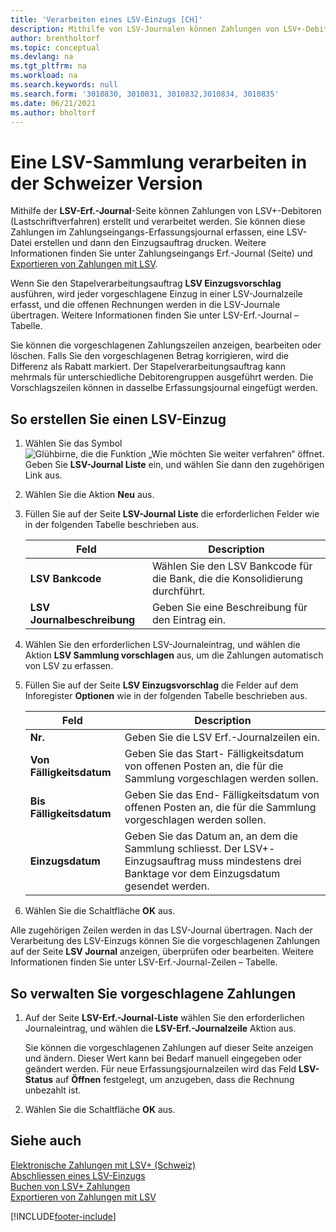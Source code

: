 ```yaml
---
title: 'Verarbeiten eines LSV-Einzugs [CH]'
description: Mithilfe von LSV-Journalen können Zahlungen von LSV+-Debitoren (Lastschriftverfahren) erstellt und verarbeitet werden.
author: brentholtorf
ms.topic: conceptual
ms.devlang: na
ms.tgt_pltfrm: na
ms.workload: na
ms.search.keywords: null
ms.search.form: '3010830, 3010831, 3010832,3010834, 3010835'
ms.date: 06/21/2021
ms.author: bholtorf
---
```

# <a name="process-an-lsv-collection-in-the-swiss-version"></a>Eine LSV-Sammlung verarbeiten in der Schweizer Version
Mithilfe der **LSV-Erf.-Journal**-Seite können Zahlungen von LSV+-Debitoren (Lastschriftverfahren) erstellt und verarbeitet werden. Sie können diese Zahlungen im Zahlungseingangs-Erfassungsjournal erfassen, eine LSV-Datei erstellen und dann den Einzugsauftrag drucken. Weitere Informationen finden Sie unter Zahlungseingangs Erf.-Journal (Seite) und [Exportieren von Zahlungen mit LSV](how-to-export-payments-using-lsv.md).  

Wenn Sie den Stapelverarbeitungsauftrag **LSV Einzugsvorschlag** ausführen, wird jeder vorgeschlagene Einzug in einer LSV-Journalzeile erfasst, und die offenen Rechnungen werden in die LSV-Journale übertragen. Weitere Informationen finden Sie unter LSV-Erf.-Journal – Tabelle.  

Sie können die vorgeschlagenen Zahlungszeilen anzeigen, bearbeiten oder löschen. Falls Sie den vorgeschlagenen Betrag korrigieren, wird die Differenz als Rabatt markiert. Der Stapelverarbeitungsauftrag kann mehrmals für unterschiedliche Debitorengruppen ausgeführt werden. Die Vorschlagszeilen können in dasselbe Erfassungsjournal eingefügt werden.  

## <a name="to-create-an-lsv-collection"></a>So erstellen Sie einen LSV-Einzug

1.  Wählen Sie das Symbol ![Glühbirne, die die Funktion „Wie möchten Sie weiter verfahren“ öffnet.](../../media/ui-search/search_small.png "Tell me-Funktion") Geben Sie **LSV-Journal Liste** ein, und wählen Sie dann den zugehörigen Link aus.  
2.  Wählen Sie die Aktion **Neu** aus.  
3.  Füllen Sie auf der Seite **LSV-Journal Liste** die erforderlichen Felder wie in der folgenden Tabelle beschrieben aus.  

    |Feld|Description|  
    |---------------------------------|---------------------------------------|  
    |**LSV Bankcode**|Wählen Sie den LSV Bankcode für die Bank, die die Konsolidierung durchführt.|  
    |**LSV Journalbeschreibung**|Geben Sie eine Beschreibung für den Eintrag ein.|

4.  Wählen Sie den erforderlichen LSV-Journaleintrag, und wählen die Aktion **LSV Sammlung vorschlagen** aus, um die Zahlungen automatisch von LSV zu erfassen.  
5.  Füllen Sie auf der Seite **LSV Einzugsvorschlag** die Felder auf dem Inforegister **Optionen** wie in der folgenden Tabelle beschrieben aus.  

    |Feld|Description|  
    |---------------------------------|---------------------------------------|  
    |**Nr.**|Geben Sie die LSV Erf.-Journalzeilen ein.|  
    |**Von Fälligkeitsdatum**|Geben Sie das Start- Fälligkeitsdatum von offenen Posten an, die für die Sammlung vorgeschlagen werden sollen.|  
    |**Bis Fälligkeitsdatum**|Geben Sie das End- Fälligkeitsdatum von offenen Posten an, die für die Sammlung vorgeschlagen werden sollen.|  
    |**Einzugsdatum**|Geben Sie das Datum an, an dem die Sammlung schliesst. Der LSV+-Einzugsauftrag muss mindestens drei Banktage vor dem Einzugsdatum gesendet werden.|  

6.  Wählen Sie die Schaltfläche **OK** aus.  

Alle zugehörigen Zeilen werden in das LSV-Journal übertragen. Nach der Verarbeitung des LSV-Einzugs können Sie die vorgeschlagenen Zahlungen auf der Seite **LSV Journal** anzeigen, überprüfen oder bearbeiten. Weitere Informationen finden Sie unter LSV-Erf.-Journal-Zeilen – Tabelle.  

## <a name="to-manage-suggested-payments"></a>So verwalten Sie vorgeschlagene Zahlungen

1.  Auf der Seite **LSV-Erf.-Journal-Liste** wählen Sie den erforderlichen Journaleintrag, und wählen die **LSV-Erf.-Journalzeile** Aktion aus.  

    Sie können die vorgeschlagenen Zahlungen auf dieser Seite anzeigen und ändern. Dieser Wert kann bei Bedarf manuell eingegeben oder geändert werden. Für neue Erfassungsjournalzeilen wird das Feld **LSV-Status** auf **Öffnen** festgelegt, um anzugeben, dass die Rechnung unbezahlt ist.  

3.  Wählen Sie die Schaltfläche **OK** aus.  

## <a name="see-also"></a>Siehe auch
 [Elektronische Zahlungen mit LSV+ (Schweiz)](swiss-electronic-payments-using-lsv-.md)   
 [Abschliessen eines LSV-Einzugs](how-to-close-an-lsv-collection.md)   
 [Buchen von LSV+ Zahlungen](how-to-post-lsv-payments.md)   
 [Exportieren von Zahlungen mit LSV](how-to-export-payments-using-lsv.md)


[!INCLUDE[footer-include](../../includes/footer-banner.md)]
